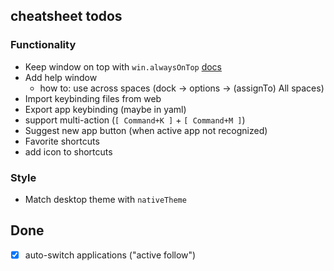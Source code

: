 ## cheatsheet todos

### Functionality

* Keep window on top with `win.alwaysOnTop` [docs](https://www.electronjs.org/docs/latest/api/browser-window#winsetalwaysontopflag-level-relativelevel)
* Add help window
  * how to: use across spaces (dock -> options -> (assignTo) All spaces)
* Import keybinding files from web
* Export app keybinding (maybe in yaml)
* support multi-action (`[ Command+K ]` + `[ Command+M ]`)
* Suggest new app button (when active app not recognized)
* Favorite shortcuts
* add icon to shortcuts

### Style

* Match desktop theme with `nativeTheme`

## Done

* [x] auto-switch applications ("active follow")

